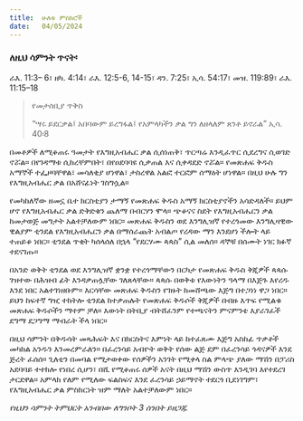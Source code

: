 ```yaml
---
title:  ሁለቱ ምስክሮች
date:   04/05/2024
---
```


### ለዚህ ሳምንት ጥናት፡
ራእ. 11:3– 6፣ ዘካ. 4:14፣ ራእ. 12:5-6, 14-15፣ ዳን. 7:25፣ ኢሳ. 54:17፣ መዝ. 119:89፣ ራእ. 11:15–18

> <p>የመታሰቢያ ጥቅስ</p>
> “ሣሩ ይደርቃል፤ አበባውም ይረግፋል፤ የአምላካችን ቃል ግን ለዘላለም ጸንቶ ይኖራል” ኢሳ. 40፡8

በመቶዎች ለሚቆጠሩ ዓመታት የእግዚአብሔር ቃል ሲሰነጠቅ፣ ጥርጣሬ እንዲፈጥር ሲደረግና ሲወገድ ኖሯል። በየገዳማቱ ሲከረቸምበት፣ በየዐደባባዩ ሲቃጠል እና ሲቀዳደድ ኖሯል። የመጽሐፍ ቅዱስ አማኞች ተፌዞባቸዋል፣ መሳለቂያ ሆነዋል፣ ታስረዋል አልፎ ተርፎም ሰማዕት ሆነዋል። በዚህ ሁሉ ግን የእግዚአብሔር ቃል በአሸናፊነት ገስግሷል።

የመካከለኛው ዘመኗ ቤተ ክርስቲያን ታማኝ የመጽሐፍ ቅዱስ አማኝ ክርስቲያኖችን አሳድዳለች። ይህም ሆኖ የእግዚአብሔር ቃል ድቅድቁን ጨለማ በብርሃን ሞላ። ጭቆናና ስደት የእግዚአብሔርን ቃል ከመታወጅ መግታት አልተቻለውም ነበር። መጽሐፍ ቅዱስን ወደ እንግሊዝኛ የተረጎመው እንግሊዛዊው ዊልያም ቲንደል የእግዚአብሔርን ቃል በማሰራጨት አብልጦ የረዳው ማን እንደሆነ ችሎት ላይ ተጠይቆ ነበር። ቲንደል ጥቂት ካሰላሰለ በኋላ “የደርሃሙ ጳጳስ” ሲል መለሰ። ዳኞቹ በሰሙት ነገር ክፉኛ ተደናገጡ።

በአንድ ወቅት ቲንደል ወደ እንግሊዝኛ ቋንቋ የተረጎማቸውን በርካታ የመጽሐፍ ቅዱስ ቅጂዎች ጳጳሱ ገዝተው በሕዝብ ፊት እንዳቃጠሏቸው ገለጸላቸው። ጳጳሱ በወቅቱ የእውነትን ዓላማ በእጅጉ እየረዱ እንደ ነበር አልተገነዘቡም። እርሳቸው መጽሐፍ ቅዱስን የገዙት ከመሸጫው እጅግ በተጋነነ ዋጋ ነበር። ይህን ከፍተኛ ግዢ ተከትሎ ቲንደል ከተቃጠሉት የመጽሐፍ ቅዱሶች ቅጂዎች በብዙ እጥፍ የሚልቁ መጽሐፍ ቅዱሶችን ማተም ቻለ። እውነት በትቢያ ብትሸፈንም የተጫናትን ምናምንቴ እያራገፈች ደግማ ደጋግማ ማብራት ችላ ነበር።

በዚህ ሳምንት በቅዱሳት መጻሕፍት እና በክርስትና እምነት ላይ ከተፈጸሙ እጅግ አስከፊ ጥቃቶች መካከል አንዱን እንመረምራለን። በፈረንሳይ አብዮት ወቅት የሰው ልጅ ደም በፈረንሳይ ጎዳናዎች እንደ ጅረት ፈሰሰ። ጊለቲን በመባል የሚታወቀው የሰዎችን አንገት የሚቀላ ስል ምላጭ ያለው ማሽን በፓሪስ አደባባይ ተተክሎ የነበረ ሲሆን፣ በሺ የሚቆጠሩ ሰዎች አናት በዚህ ማሽን ውስጥ እንዲገባ እየተደረገ ታርደዋል። አምላክ የለም የሚለው ፍልስፍና እንደ ፈረንሳይ ኃይማኖት ተደርጎ ቢደነገግም፣ የእግዚአብሔር ቃል ምስክርነት ዝም ማለት አልተቻለውም ነበር።

_የዚህን ሳምንት ትምህርት አንብበው ለግንቦት 3 ሰንበት ይዘጋጁ_